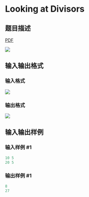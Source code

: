 # Looking at Divisors

## 题目描述

[problemUrl]: https://uva.onlinejudge.org/index.php?option=com_onlinejudge&Itemid=8&category=878&page=show_problem&problem=5163

[PDF](https://uva.onlinejudge.org/external/132/p13240.pdf)

![](https://cdn.luogu.com.cn/upload/vjudge_pic/UVA13240/33c19b920c798e460344b3342df48dd3c456efdf.png)

## 输入输出格式

### 输入格式

![](https://cdn.luogu.com.cn/upload/vjudge_pic/UVA13240/26c60a8df6dfd0d67f2ee059a2c70135b959512a.png)

### 输出格式

![](https://cdn.luogu.com.cn/upload/vjudge_pic/UVA13240/6f5c964052b979ee705b406c4644069bed3df6c9.png)

## 输入输出样例

### 输入样例 #1

```cpp
10 5
20 5
```


### 输出样例 #1

```cpp
8
27
```


